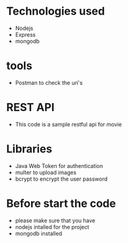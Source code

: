
# Technologies used 
  - Nodejs    
  - Express
  - mongodb
# tools
  - Postman to check the uri's

# REST API 
  - This code is a sample restful api for movie 

# Libraries 
  - Java Web Token for authentication
  - multer to upload images 
  - bcrypt to encrypt the user password 

# Before start the code
  - please make sure that you have
  - nodejs intalled for the project
  - mongodb installed


